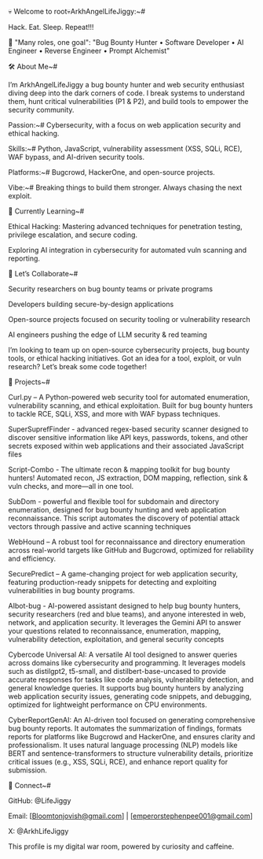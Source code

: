 💀 Welcome to root💀ArkhAngelLifeJiggy:~#

Hack. Eat. Sleep. Repeat!!!


🔐 "Many roles, one goal": "Bug Bounty Hunter • Software Developer • AI Engineer • Reverse Engineer • Prompt Alchemist"


🛠 About Me~#

I’m ArkhAngelLifeJiggy a bug bounty hunter and web security enthusiast diving deep into the dark corners of code. I break systems to understand them, hunt critical vulnerabilities (P1 & P2), and build tools to empower the security community.



Passion:~# Cybersecurity, with a focus on web application security and ethical hacking.

Skills:~# Python, JavaScript, vulnerability assessment (XSS, SQLi, RCE), WAF bypass, and AI-driven security tools.

Platforms:~# Bugcrowd, HackerOne, and open-source projects.

Vibe:~# Breaking things to build them stronger. Always chasing the next exploit.



🌱 Currently Learning~#

Ethical Hacking: Mastering advanced techniques for penetration testing, privilege escalation, and secure coding.

Exploring AI integration in cybersecurity for automated vuln scanning and reporting.



💞️ Let’s Collaborate~#

Security researchers on bug bounty teams or private programs

Developers building secure-by-design applications

Open-source projects focused on security tooling or vulnerability research

AI engineers pushing the edge of LLM security & red teaming


I’m looking to team up on open-source cybersecurity projects, bug bounty tools, or ethical hacking initiatives. Got an idea for a tool, exploit, or vuln research? Let’s break some code together!



📂 Projects~#


Curl.py – A Python-powered web security tool for automated enumeration, vulnerability scanning, and ethical exploitation. Built for bug bounty hunters to tackle RCE, SQLi, XSS, and more with WAF bypass techniques.

SuperSuprefFinder - advanced regex-based security scanner designed to discover sensitive information like API keys, passwords, tokens, and other secrets exposed within web applications and their associated JavaScript files

Script-Combo - The ultimate recon & mapping toolkit for bug bounty hunters! Automated recon, JS extraction, DOM mapping, reflection, sink & vuln checks, and more—all in one tool.

SubDom - powerful and flexible tool for subdomain and directory enumeration, designed for bug bounty hunting and web application reconnaissance. This script automates the discovery of potential attack vectors through passive and active scanning techniques

WebHound – A robust tool for reconnaissance and directory enumeration across real-world targets like GitHub and Bugcrowd, optimized for reliability and efficiency.

SecurePredict – A game-changing project for web application security, featuring production-ready snippets for detecting and exploiting vulnerabilities in bug bounty programs.

AIbot-bug -  AI-powered assistant designed to help bug bounty hunters, security researchers (red and blue teams), and anyone interested in web, network, and application security. It leverages the Gemini API to answer your questions related to reconnaissance, enumeration, mapping, vulnerability detection, exploitation, and general security concepts

Cybercode Universal AI: A versatile AI tool designed to answer queries across domains like cybersecurity and programming. It leverages models such as distilgpt2, t5-small, and distilbert-base-uncased to provide accurate responses for tasks like code analysis, vulnerability detection, and general knowledge queries. It supports bug bounty hunters by analyzing web application security issues, generating code snippets, and debugging, optimized for lightweight performance on CPU environments.

CyberReportGenAI: An AI-driven tool focused on generating comprehensive bug bounty reports. It automates the summarization of findings, formats reports for platforms like Bugcrowd and HackerOne, and ensures clarity and professionalism. It uses natural language processing (NLP) models like BERT and sentence-transformers to structure vulnerability details, prioritize critical issues (e.g., XSS, SQLi, RCE), and enhance report quality for submission.



📡 Connect~#

GitHub: @LifeJiggy

Email: [Bloomtonjovish@gmail.com] | [emperorstephenpee001@gmail.com]

X: @ArkhLifeJiggy




This profile is my digital war room, powered by curiosity and caffeine.
